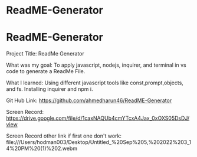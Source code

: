 # ReadME-Generator

# ReadME-Generator

Project Title: ReadMe Generator

What was my goal: To apply javascript, nodejs, inquirer, and terminal in vs code to generate a ReadMe File.

What I learned: Using different javascript tools like const,prompt,objects, and fs. Installing inquirer and npm i. 

Git Hub Link: https://github.com/ahmedharun46/ReadME-Generator

Screen Record: https://drive.google.com/file/d/1caxNAQUb4cmYTcxA4Jax_0xOXS05DsDJ/view

Screen Record other link if first one don't work: file:///Users/hodman003/Desktop/Untitled_%20Sep%205,%202022%203_14%20PM%20(1)%202.webm
